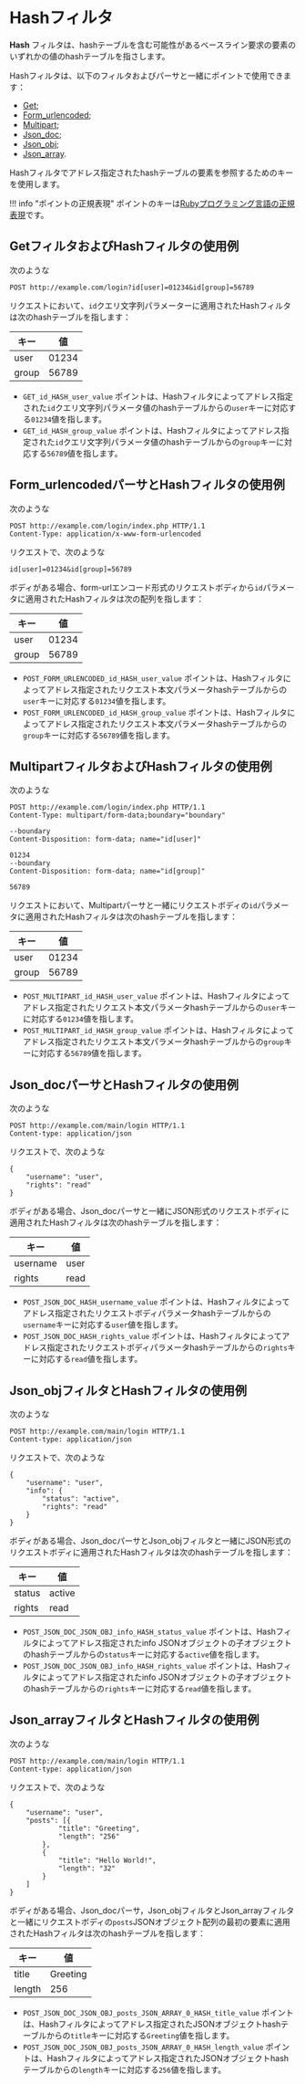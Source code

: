 [link-ruby]:        http://ruby-doc.org/core-2.6.1/doc/regexp_rdoc.html

[anchor1]:      #getフィルタおよびhashフィルタの使用例
[anchor2]:      #form_urlencodedパーサとhashフィルタの使用例
[anchor3]:      #multipartフィルタおよびhashフィルタの使用例
[anchor4]:      #json_docパーサとhashフィルタの使用例
[anchor5]:      #json_objフィルタとhashフィルタの使用例
[anchor6]:      #json_arrayフィルタとhashフィルタの使用例

# Hashフィルタ

**Hash** フィルタは、hashテーブルを含む可能性があるベースライン要求の要素のいずれかの値のhashテーブルを指さします。

Hashフィルタは、以下のフィルタおよびパーサと一緒にポイントで使用できます：
* [Get][anchor1];
* [Form_urlencoded][anchor2];
* [Multipart][anchor3];
* [Json_doc][anchor4];
* [Json_obj][anchor5];
* [Json_array][anchor6].

Hashフィルタでアドレス指定されたhashテーブルの要素を参照するためのキーを使用します。

!!! info "ポイントの正規表現"
    ポイントのキーは[Rubyプログラミング言語の正規表現][link-ruby]です。

## GetフィルタおよびHashフィルタの使用例

次のような

```
POST http://example.com/login?id[user]=01234&id[group]=56789 
```

リクエストにおいて、`id`クエリ文字列パラメーターに適用されたHashフィルタは次のhashテーブルを指します：

| キー | 値 |
|------|-------|
| user  | 01234    |
| group | 56789    |

* `GET_id_HASH_user_value` ポイントは、Hashフィルタによってアドレス指定された`id`クエリ文字列パラメータ値のhashテーブルからの`user`キーに対応する`01234`値を指します。
* `GET_id_HASH_group_value` ポイントは、Hashフィルタによってアドレス指定された`id`クエリ文字列パラメータ値のhashテーブルからの`group`キーに対応する`56789`値を指します。

## Form_urlencodedパーサとHashフィルタの使用例

次のような

```
POST http://example.com/login/index.php HTTP/1.1
Content-Type: application/x-www-form-urlencoded
```

リクエストで、次のような

```
id[user]=01234&id[group]=56789
```

ボディがある場合、form-urlエンコード形式のリクエストボディから`id`パラメータに適用されたHashフィルタは次の配列を指します：

| キー    | 値    |
|--------|--------|
| user  | 01234  |
| group | 56789  |

* `POST_FORM_URLENCODED_id_HASH_user_value` ポイントは、Hashフィルタによってアドレス指定されたリクエスト本文パラメータhashテーブルからの`user`キーに対応する`01234`値を指します。
* `POST_FORM_URLENCODED_id_HASH_group_value` ポイントは、Hashフィルタによってアドレス指定されたリクエスト本文パラメータhashテーブルからの`group`キーに対応する`56789`値を指します。

## MultipartフィルタおよびHashフィルタの使用例

次のような

```
POST http://example.com/login/index.php HTTP/1.1
Content-Type: multipart/form-data;boundary="boundary" 

--boundary 
Content-Disposition: form-data; name="id[user]" 

01234 
--boundary 
Content-Disposition: form-data; name="id[group]"

56789
```

リクエストにおいて、Multipartパーサと一緒にリクエストボディの`id`パラメータに適用されたHashフィルタは次のhashテーブルを指します：

| キー   | 値    |
|-------|--------|
| user  | 01234  |
| group | 56789  |

* `POST_MULTIPART_id_HASH_user_value` ポイントは、Hashフィルタによってアドレス指定されたリクエスト本文パラメータhashテーブルからの`user`キーに対応する`01234`値を指します。
* `POST_MULTIPART_id_HASH_group_value` ポイントは、Hashフィルタによってアドレス指定されたリクエスト本文パラメータhashテーブルからの`group`キーに対応する`56789`値を指します。

## Json_docパーサとHashフィルタの使用例

次のような

```
POST http://example.com/main/login HTTP/1.1
Content-type: application/json
```

リクエストで、次のような

```
{
    "username": "user",
    "rights": "read"
}
```

ボディがある場合、Json_docパーサと一緒にJSON形式のリクエストボディに適用されたHashフィルタは次のhashテーブルを指します：

| キー       | 値   |
|---------|-------|
| username | user  |
| rights   | read  |

* `POST_JSON_DOC_HASH_username_value` ポイントは、Hashフィルタによってアドレス指定されたリクエストボディパラメータhashテーブルからの`username`キーに対応する`user`値を指します。
* `POST_JSON_DOC_HASH_rights_value` ポイントは、Hashフィルタによってアドレス指定されたリクエストボディパラメータhashテーブルからの`rights`キーに対応する`read`値を指します。

## Json_objフィルタとHashフィルタの使用例

次のような

```
POST http://example.com/main/login HTTP/1.1
Content-type: application/json
```

リクエストで、次のような

```
{
    "username": "user",
    "info": {
        "status": "active",
        "rights": "read"
    }
}
```

ボディがある場合、Json_docパーサとJson_objフィルタと一緒にJSON形式のリクエストボディに適用されたHashフィルタは次のhashテーブルを指します：

| キー | 値 |
|-----|-------|
| status | active |
| rights | read   |

* `POST_JSON_DOC_JSON_OBJ_info_HASH_status_value` ポイントは、Hashフィルタによってアドレス指定されたinfo JSONオブジェクトの子オブジェクトのhashテーブルからの`status`キーに対応する`active`値を指します。
* `POST_JSON_DOC_JSON_OBJ_info_HASH_rights_value` ポイントは、Hashフィルタによってアドレス指定されたinfo JSONオブジェクトの子オブジェクトのhashテーブルからの`rights`キーに対応する`read`値を指します。

## Json_arrayフィルタとHashフィルタの使用例

次のような

```
POST http://example.com/main/login HTTP/1.1
Content-type: application/json
```

リクエストで、次のような

```
{
    "username": "user",
    "posts": [{
            "title": "Greeting",
            "length": "256"
        },
        {
            "title": "Hello World!",
            "length": "32"
        }
    ]
}
```

ボディがある場合、Json_docパーサ，Json_objフィルタとJson_arrayフィルタと一緒にリクエストボディの`posts`JSONオブジェクト配列の最初の要素に適用されたHashフィルタは次のhashテーブルを指します：

| キー | 値 |
|-----|-------|
| title  | Greeting |
| length | 256      |

* `POST_JSON_DOC_JSON_OBJ_posts_JSON_ARRAY_0_HASH_title_value` ポイントは、Hashフィルタによってアドレス指定されたJSONオブジェクトhashテーブルからの`title`キーに対応する`Greeting`値を指します。
* `POST_JSON_DOC_JSON_OBJ_posts_JSON_ARRAY_0_HASH_length_value` ポイントは、Hashフィルタによってアドレス指定されたJSONオブジェクトhashテーブルからの`length`キーに対応する`256`値を指します。